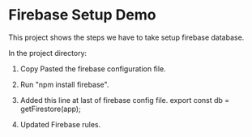 # Firebase Setup Demo

This project shows the steps we have to take setup firebase database.

In the project directory:


1. Copy Pasted the firebase configuration file.

2. Run "npm install firebase".

3. Added this line at last of firebase config file.
    export const db = getFirestore(app);

4. Updated Firebase rules.
